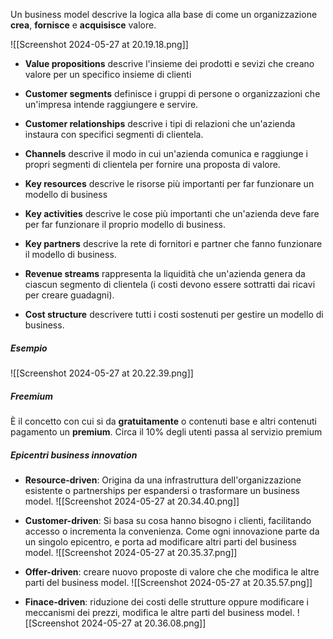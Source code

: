 Un business model descrive la logica alla base di come un organizzazione **crea**, **fornisce** e **acquisisce** valore.

![[Screenshot 2024-05-27 at 20.19.18.png]]

- **Value propositions** descrive l'insieme dei prodotti e sevizi che creano valore per un specifico insieme di clienti

- **Customer segments** definisce i gruppi di persone o organizzazioni che un'impresa intende raggiungere e servire.
- **Customer relationships** descrive i tipi di relazioni che un'azienda instaura con specifici segmenti di clientela.
- **Channels** descrive il modo in cui un'azienda comunica e raggiunge i propri segmenti di clientela per fornire una proposta di valore.

- **Key resources** descrive le risorse più importanti per far funzionare un modello di business
- **Key activities** descrive le cose più importanti che un'azienda deve fare per far funzionare il proprio modello di business.
- **Key partners** descrive la rete di fornitori e partner che fanno funzionare il modello di business.

- **Revenue streams** rappresenta la liquidità che un'azienda genera da ciascun segmento di clientela (i costi devono essere sottratti dai ricavi per creare guadagni).
- **Cost structure** descrivere tutti i costi sostenuti per gestire un modello di business.
##### Esempio

![[Screenshot 2024-05-27 at 20.22.39.png]]

##### Freemium
È il concetto con cui si da **gratuitamente** o contenuti base e altri contenuti pagamento un **premium**. Circa il 10% degli utenti passa al servizio premium

##### Epicentri business innovation
- **Resource-driven**: Origina da una infrastruttura dell'organizzazione esistente o partnerships per espandersi o trasformare un business model.
![[Screenshot 2024-05-27 at 20.34.40.png]]

- **Customer-driven**: Si basa su cosa hanno bisogno i clienti, facilitando accesso o incrementa la convenienza. Come ogni innovazione parte da un singolo epicentro, e porta ad modificare altri parti del business model.
![[Screenshot 2024-05-27 at 20.35.37.png]]

- **Offer-driven**: creare nuovo proposte di valore che che modifica le altre parti del business model.
![[Screenshot 2024-05-27 at 20.35.57.png]]

- **Finace-driven**: riduzione dei costi delle strutture oppure modificare i meccanismi dei prezzi, modifica le altre parti del business model.
![[Screenshot 2024-05-27 at 20.36.08.png]]